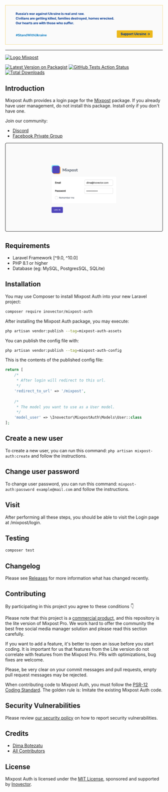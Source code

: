 [<img src="./art/standwithua.png" />](https://supportukrainenow.org)

* * *

[<img src="https://raw.githubusercontent.com/inovector/mixpost/main/art/logo.svg" alt="Logo Mixpost" />](https://mixpost.app)

[![Latest Version on Packagist](https://img.shields.io/packagist/v/inovector/mixpost-auth.svg?style=flat-square)](https://packagist.org/packages/inovector/mixpost-auth)
[![GitHub Tests Action Status](https://img.shields.io/github/workflow/status/inovector/mixpost-auth/run-tests?label=tests)](https://github.com/inovector/mixpost-auth/actions?query=workflow%3Arun-tests+branch%3Amain)
[![Total Downloads](https://img.shields.io/packagist/dt/inovector/mixpost-auth.svg?style=flat-square)](https://packagist.org/packages/inovector/mixpost-auth)

## Introduction

Mixpost Auth provides a login page for the [Mixpost](https://github.com/inovector/mixpost) package. If you already have user management, do not install this package. Install only if you don't have one.

Join our community:

- [Discord](https://discord.gg/5YdseZnK2Z)
- [Facebook Private Group](https://www.facebook.com/groups/inovector)

[<img src="./art/cover.png" />](https://mixpost.app)

## Requirements

* Laravel Framework [^9.0, ^10.0]
* PHP 8.1 or higher
* Database (eg: MySQL, PostgresSQL, SQLite)

## Installation

You may use Composer to install Mixpost Auth into your new Laravel project:

```bash
composer require inovector/mixpost-auth
```

After installing the Mixpost Auth package, you may execute:

```bash
php artisan vendor:publish --tag=mixpost-auth-assets
```

You can publish the config file with:

```bash
php artisan vendor:publish --tag=mixpost-auth-config
```

This is the contents of the published config file:

```php
return [
    /*
     * After login will redirect to this url.
     */
    'redirect_to_url' => '/mixpost',

    /*
     * The model you want to use as a User model.
     */
    'model_user' => \Inovector\MixpostAuth\Models\User::class
];
```

## Create a new user

To create a new user, you can run this command: `php artisan mixpost-auth:create` and follow the instructions.

## Change user password

To change user password, you can run this command: `mixpost-auth:password example@mail.com` and follow the instructions.

## Visit

After performing all these steps, you should be able to visit the Login page at /mixpost/login.

## Testing

```bash
composer test
```

## Changelog

Please see [Releases](../../releases) for more information what has changed recently.

## Contributing

By participating in this project you agree to these conditions 👇

Please note that this project is a [commercial product](https://mixpost.app/), and this repository is the lite version
of Mixpost Pro. We work hard to offer the community the best free social media manager solution and please read this
section carefully.

If you want to add a feature, it's better to open an issue before you start coding. It is important for us that features
from the Lite version do not correlate with features from the Mixpost Pro. PRs with optimizations, bug fixes are
welcome.

Please, be very clear on your commit messages and pull requests, empty pull request messages may be rejected.

When contributing code to Mixpost Auth, you must follow
the [PSR-12 Coding Standard](https://github.com/php-fig/fig-standards/blob/master/accepted/PSR-12-extended-coding-style-guide.md).
The golden rule is: Imitate the existing Mixpost Auth code.

## Security Vulnerabilities

Please review [our security policy](../../security/policy) on how to report security vulnerabilities.

## Credits

- [Dima Botezatu](https://github.com/lao9s)
- [All Contributors](../../contributors)

## License

Mixpost Auth is licensed under the [MIT License](LICENSE.md), sponsored and supported by [Inovector](https://inovector.com).
